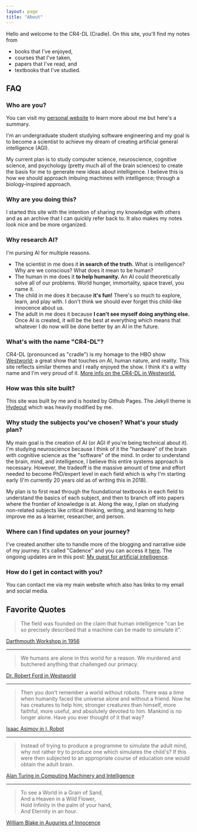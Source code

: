```yaml
---
layout: page
title: "About"
---
```


Hello and welcome to the CR4-DL (Cradle). On this site, you'll find my notes from

- books that I've enjoyed,
- courses that I've taken,
- papers that I've read, and
- textbooks that I've studied.

## FAQ

### Who are you?

You can visit my [personal website](https://brianpho.com/) to learn more about me but here's a summary.

I'm an undergraduate student studying software engineering and my goal is to become a scientist to achieve my dream of creating artificial general intelligence (AGI).

My current plan is to study computer science, neuroscience, cognitive science, and psychology (pretty much all of the brain sciences) to create the basis for me to generate new ideas about intelligence. I believe this is how we should approach imbuing machines with intelligence; through a biology-inspired approach.

### Why are you doing this?

I started this site with the intention of sharing my knowledge with others and as
an archive that I can quickly refer back to. It also makes my notes look nice and be more organized.

### Why research AI?

I'm pursing AI for multiple reasons.

- The scientist in me does it **in search of the truth.** What is intelligence? Why are we conscious? What does it mean to be human?
- The human in me does it **to help humanity.** An AI could theoretically solve all of our problems. World hunger, immortality, space travel, you name it.
- The child in me does it because **it's fun!** There's so much to explore, learn, and play with. I don't think we should ever forget this child-like innocence about us.
- The adult in me does it because **I can't see myself doing anything else.** Once AI is created, it will be the best at everything which means that whatever I do now will be done better by an AI in the future.

### What's with the name "CR4-DL"?

CR4-DL (pronounced as "cradle") is my homage to the HBO show [Westworld](https://en.wikipedia.org/wiki/Westworld_(TV_series)); a great show that touches on AI, human nature, and reality. This site reflects similar themes and I really enjoyed the show. I think it's a witty name and I'm very proud of it. [More info on the CR4-DL in Westworld.](http://westworld.wikia.com/wiki/Cradle)

### How was this site built?

This site was built by me and is hosted by Github Pages. The Jekyll theme is [Hydeout](https://github.com/fongandrew/hydeout) which was heavily modified by me.

### Why study the subjects you've chosen? What's your study plan?

My main goal is the creation of AI (or AGI if you're being technical about it). I'm studying neuroscience because I think of it the "hardware" of the brain with cognitive science as the "software" of the mind. In order to understand the brain, mind, and intelligence, I believe this entire systems approach is necessary. However, the tradeoff is the massive amount of time and effort needed to become PhD/expert level in each field which is why I'm starting early (I'm currently 20 years old as of writing this in 2018).

My plan is to first read through the foundational textbooks in each field to understand the basics of each subject, and then to branch off into papers where the frontier of knowledge is at. Along the way, I plan on studying non-related subjects like critical thinking, writing, and learning to help improve me as a learner, researcher, and person.

### Where can I find updates on your journey?

I've created another site to handle more of the blogging and narrative side of my journey. It's called "Cadence" and you can access it [here](https://brianpho.com/Cadence/).
The ongoing updates are in this post: [My quest for artificial intelligence](https://brianpho.com/Cadence/2019/05/09/my-quest-for-artificial-intelligence.html).

### How do I get in contact with you?

You can contact me via my main website which also has links to my email and social media.

## Favorite Quotes

> The field was founded on the claim that human intelligence "can be so precisely described that a machine can be made to simulate it".

[Darthmouth Workshop in 1956](https://en.wikipedia.org/wiki/Dartmouth_workshop)

---

> We humans are alone in this world for a reason. We murdered and butchered anything that challenged our primacy.

[Dr. Robert Ford in Westworld](https://quotecatalog.com/quotes/tv/westworld/)

---

> Then you don't remember a world without robots. There was a time when humanity faced the universe alone and without a friend. Now he has creatures to help him; stronger creatures than himself, more faithful, more useful, and absolutely devoted to him. Mankind is no longer alone. Have you ever thought of it that way?

[Isaac Asimov in I, Robot](https://www.goodreads.com/book/show/41804.I_Robot)

---

> Instead of trying to produce a programme to simulate the adult mind, why not rather try to produce one which simulates the child's? If this were then subjected to an appropriate course of education one would obtain the adult brain.

[Alan Turing in Computing Machinery and Intelligence](https://www.csee.umbc.edu/courses/471/papers/turing.pdf)

---

> To see a World in a Grain of Sand,  
> And a Heaven in a Wild Flower,  
> Hold Infinity in the palm of your hand,  
> And Eternity in an hour.

[William Blake in Auguries of Innocence](https://www.poetryfoundation.org/poems/43650/auguries-of-innocence)
